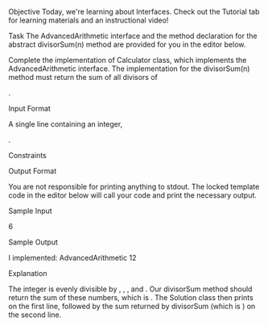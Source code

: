 Objective
Today, we're learning about Interfaces. Check out the Tutorial tab for learning materials and an instructional video!

Task
The AdvancedArithmetic interface and the method declaration for the abstract divisorSum(n) method are provided for you in the editor below.

Complete the implementation of Calculator class, which implements the AdvancedArithmetic interface. The implementation for the divisorSum(n) method must return the sum of all divisors of

.

Input Format

A single line containing an integer,

.

Constraints

Output Format

You are not responsible for printing anything to stdout. The locked template code in the editor below will call your code and print the necessary output.

Sample Input

6

Sample Output

I implemented: AdvancedArithmetic
12

Explanation

The integer
is evenly divisible by , , , and . Our divisorSum method should return the sum of these numbers, which is . The Solution class then prints on the first line, followed by the sum returned by divisorSum (which is ) on the second line.

